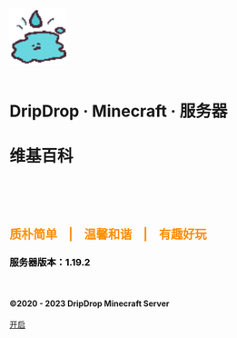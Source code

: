 <img src="pics/logo/server-icon.svg" width="100" height="100" class="logo" alt="logo"/>

<br/>
<br/>

<h1><b>DripDrop · Minecraft · 服务器</b><h1>

<h1><b>维基百科</b><h1>

<br/>

<h2><b><font color=#ff8c00>质朴简单&nbsp;&nbsp;&nbsp;&nbsp;|&nbsp;&nbsp;&nbsp;&nbsp;温馨和谐&nbsp;&nbsp;&nbsp;&nbsp;|&nbsp;&nbsp;&nbsp;&nbsp;有趣好玩</b></font></h2>

<h3><font color=black>服务器版本：1.19.2</font></h3>

<br/>

<h4>©2020 - 2023 DripDrop Minecraft Server</h4>

[开启](homepage.md)